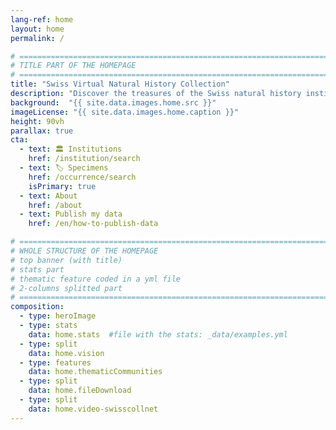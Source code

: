 ```yaml
---
lang-ref: home
layout: home
permalink: /

# ====================================================================================
# TITLE PART OF THE HOMEPAGE
# ====================================================================================
title: "Swiss Virtual Natural History Collection"
description: "Discover the treasures of the Swiss natural history institutions"
background:  "{{ site.data.images.home.src }}"
imageLicense: "{{ site.data.images.home.caption }}"
height: 90vh
parallax: true
cta:
  - text: 🏛️ Institutions
    href: /institution/search
  - text: 🏷️ Specimens
    href: /occurrence/search
    isPrimary: true
  - text: About
    href: /about 
  - text: Publish my data
    href: /en/how-to-publish-data

# ====================================================================================
# WHOLE STRUCTURE OF THE HOMEPAGE
# top banner (with title)
# stats part
# thematic feature coded in a yml file
# 2-columns splitted part
# ====================================================================================
composition:
  - type: heroImage
  - type: stats
    data: home.stats  #file with the stats: _data/examples.yml
  - type: split
    data: home.vision
  - type: features
    data: home.thematicCommunities
  - type: split
    data: home.fileDownload
  - type: split
    data: home.video-swisscollnet
---
```

